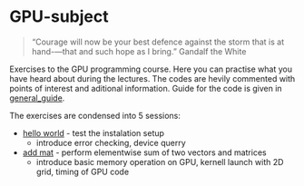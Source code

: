 # GPU-subject
> “Courage will now be your best defence against the storm that is at hand-—that and such hope as I bring.” Gandalf the White

Exercises to the GPU programming course. Here you can practise what you have heard about during the lectures. The codes are hevily commented with points of interest and aditional information. Guide for the code is given in [general_guide](exercise/general_guide.md). 

The exercises are condensed into 5 sessions:
* [hello world](exercise/01_hello_world/hello_world_readme.md) - test the instalation setup
	* introduce error checking, device querry 
* [add mat](exercise/02_add_mat/add_mat_readme.md) - perform elementwise sum of two vectors and matrices
	* introduce basic memory operation on GPU, kernell launch with 2D grid, timing of GPU code